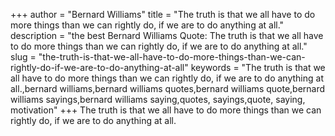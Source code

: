 +++
author = "Bernard Williams"
title = "The truth is that we all have to do more things than we can rightly do, if we are to do anything at all."
description = "the best Bernard Williams Quote: The truth is that we all have to do more things than we can rightly do, if we are to do anything at all."
slug = "the-truth-is-that-we-all-have-to-do-more-things-than-we-can-rightly-do-if-we-are-to-do-anything-at-all"
keywords = "The truth is that we all have to do more things than we can rightly do, if we are to do anything at all.,bernard williams,bernard williams quotes,bernard williams quote,bernard williams sayings,bernard williams saying,quotes, sayings,quote, saying, motivation"
+++
The truth is that we all have to do more things than we can rightly do, if we are to do anything at all.
